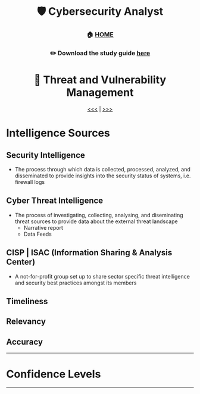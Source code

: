 <div align='center'>

# 🛡️ Cybersecurity Analyst

### 🏠 [HOME](README.md)
### ✏️ Download the study guide [here](https://comptiacdn.azureedge.net/webcontent/docs/default-source/exam-objectives/comptia-cysa-cs0-002-exam-objectives-(6-0).pdf?sfvrsn=86668f47_2)

# 👻 Threat and Vulnerability Management
[<<<](part5.md) | [>>>](part2.md)

</div>

# Intelligence Sources

## Security Intelligence
+ The process through which data is collected, processed, analyzed, and disseminated to provide insights into the security status of systems, i.e. firewall logs
## Cyber Threat Intelligence
+ The process of investigating, collecting, analysing, and diseminating threat sources to provide data about the external threat landscape
  - Narrative report
  - Data Feeds

## CISP | ISAC (Information Sharing & Analysis Center)
+ A not-for-profit group set  up to share sector specific threat intelligence and security best practices amongst its members

## Timeliness


## Relevancy


## Accuracy


 - - -

 # Confidence Levels
  
  
 - - -
